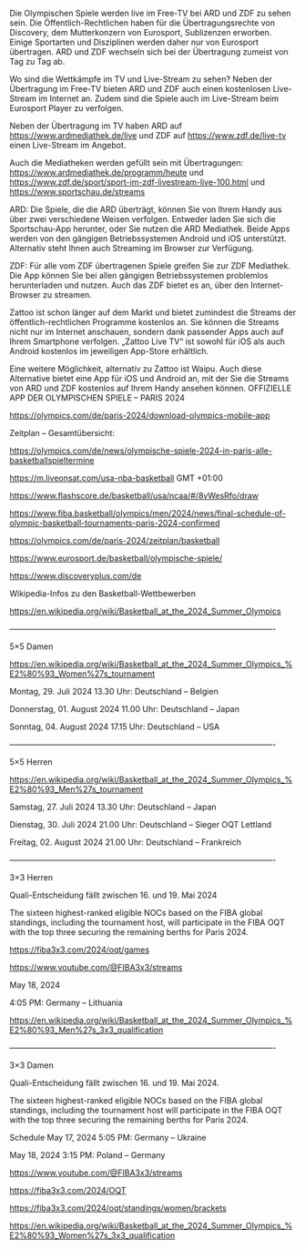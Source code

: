 Die Olympischen Spiele werden live im Free-TV bei ARD und ZDF zu sehen sein. Die Öffentlich-Rechtlichen haben für die Übertragungsrechte von Discovery, dem Mutterkonzern von Eurosport, Sublizenzen erworben. Einige Sportarten und Disziplinen werden daher nur von Eurosport übertragen. ARD und ZDF wechseln sich bei der Übertragung zumeist von Tag zu Tag ab.

Wo sind die Wettkämpfe im TV und Live-Stream zu sehen?
Neben der Übertragung im Free-TV bieten ARD und ZDF auch einen kostenlosen Live-Stream im Internet an. Zudem sind die Spiele auch im Live-Stream beim Eurosport Player zu verfolgen.

Neben der Übertragung im TV haben ARD auf https://www.ardmediathek.de/live und ZDF auf https://www.zdf.de/live-tv einen Live-Stream im Angebot. 

Auch die Mediatheken werden gefüllt sein mit Übertragungen:
https://www.ardmediathek.de/programm/heute und https://www.zdf.de/sport/sport-im-zdf-livestream-live-100.html und https://www.sportschau.de/streams

ARD: Die Spiele, die die ARD überträgt, können Sie von Ihrem Handy aus über zwei verschiedene Weisen verfolgen. Entweder laden Sie sich die Sportschau-App herunter, oder Sie nutzen die ARD Mediathek. Beide Apps werden von den gängigen Betriebssystemen Android und iOS unterstützt. Alternativ steht Ihnen auch Streaming im Browser zur Verfügung.

ZDF: Für alle vom ZDF übertragenen Spiele greifen Sie zur ZDF Mediathek. Die App können Sie bei allen gängigen Betriebssystemen problemlos herunterladen und nutzen. Auch das ZDF bietet es an, über den Internet-Browser zu streamen.

Zattoo ist schon länger auf dem Markt und bietet zumindest die Streams der öffentlich-rechtlichen Programme kostenlos an. Sie können die Streams nicht nur im Internet anschauen, sondern dank passender Apps auch auf Ihrem Smartphone verfolgen. „Zattoo Live TV“ ist sowohl für iOS als auch Android kostenlos im jeweiligen App-Store erhältlich.

Eine weitere Möglichkeit, alternativ zu Zattoo ist Waipu. Auch diese Alternative bietet eine App für iOS und Android an, mit der Sie die Streams von ARD und ZDF kostenlos auf Ihrem Handy ansehen können.
OFFIZIELLE APP DER OLYMPISCHEN SPIELE – PARIS 2024

https://olympics.com/de/paris-2024/download-olympics-mobile-app

 

Zeitplan – Gesamtübersicht:

https://olympics.com/de/news/olympische-spiele-2024-in-paris-alle-basketballspieltermine

https://m.liveonsat.com/usa-nba-basketball GMT +01:00

https://www.flashscore.de/basketball/usa/ncaa/#/8vWesRfo/draw

https://www.fiba.basketball/olympics/men/2024/news/final-schedule-of-olympic-basketball-tournaments-paris-2024-confirmed

https://olympics.com/de/paris-2024/zeitplan/basketball

https://www.eurosport.de/basketball/olympische-spiele/

https://www.discoveryplus.com/de
 

Wikipedia-Infos zu den Basketball-Wettbewerben

https://en.wikipedia.org/wiki/Basketball_at_the_2024_Summer_Olympics

 

—————————————————————————————————-

 
5×5 Damen

https://en.wikipedia.org/wiki/Basketball_at_the_2024_Summer_Olympics_%E2%80%93_Women%27s_tournament

Montag, 29. Juli 2024
13.30 Uhr: Deutschland – Belgien

Donnerstag, 01. August 2024
11.00 Uhr: Deutschland – Japan

Sonntag, 04. August 2024
17.15 Uhr: Deutschland – USA

 

—————————————————————————————————-

 

5×5 Herren

https://en.wikipedia.org/wiki/Basketball_at_the_2024_Summer_Olympics_%E2%80%93_Men%27s_tournament

Samstag, 27. Juli 2024
13.30 Uhr: Deutschland – Japan

Dienstag, 30. Juli 2024
21.00 Uhr: Deutschland – Sieger OQT Lettland

Freitag, 02. August 2024
21.00 Uhr: Deutschland – Frankreich

 

—————————————————————————————————-

 
3×3 Herren

Quali-Entscheidung fällt zwischen 16. und 19. Mai 2024

The sixteen highest-ranked eligible NOCs based on the FIBA global standings, including the tournament host, will participate in the FIBA OQT with the top three securing the remaining berths for Paris 2024. 

https://fiba3x3.com/2024/oqt/games

https://www.youtube.com/@FIBA3x3/streams

May 18, 2024

4:05 PM: Germany – Lithuania

https://en.wikipedia.org/wiki/Basketball_at_the_2024_Summer_Olympics_%E2%80%93_Men%27s_3x3_qualification

 

—————————————————————————————————-

 
3×3 Damen

Quali-Entscheidung fällt zwischen 16. und 19. Mai 2024.

The sixteen highest-ranked eligible NOCs based on the FIBA global standings, including the tournament host will participate in the FIBA OQT with the top three securing the remaining berths for Paris 2024.

Schedule
May 17, 2024
5:05 PM: Germany – Ukraine

May 18, 2024
3:15 PM: Poland – Germany

https://www.youtube.com/@FIBA3x3/streams
 
https://fiba3x3.com/2024/OQT
 
https://fiba3x3.com/2024/oqt/standings/women/brackets
 
https://en.wikipedia.org/wiki/Basketball_at_the_2024_Summer_Olympics_%E2%80%93_Women%27s_3x3_qualification
